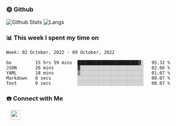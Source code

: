 

<h3> 🌞 Github</h3>

![Github Stats](https://github-readme-stats-beta-lovat.vercel.app/api?username=QiuYukang&count_private=true&show_icons=true&hide=stars)
![Langs](https://github-readme-stats-beta-lovat.vercel.app/api/top-langs/?username=QiuYukang&count_private=true&layout=compact)

<h3> 📊 This week I spent my time on</h3>

<!--START_SECTION:waka-->
```text
Week: 02 October, 2022 - 09 October, 2022

Go         15 hrs 59 mins  ███████████████████████▓░   95.32 % 
JSON       26 mins         ▓░░░░░░░░░░░░░░░░░░░░░░░░   02.66 % 
YAML       18 mins         ▒░░░░░░░░░░░░░░░░░░░░░░░░   01.87 % 
Markdown   0 secs          ░░░░░░░░░░░░░░░░░░░░░░░░░   00.07 % 
Text       0 secs          ░░░░░░░░░░░░░░░░░░░░░░░░░   00.07 % 
```
<!--END_SECTION:waka-->

<!--
<h3>🛠 Tech Stack</h3>

- 💻 &nbsp; Java | C | Matlab | C++ | Python
- 🌐 &nbsp; HTML | CSS | JavaScript | Bootstrap
- 🛢  &nbsp; MySQL | Redis
- 🔧 &nbsp; NS-3 | Git | Markdown
-->

<h3> ☎️ Connect with Me </h3>
&nbsp;&nbsp;
<a href="mailto:b612n@qq.com">
  <img href="mailto:b612n@qq.com" align="center" width="26px" src="https://github.com/TheDudeThatCode/TheDudeThatCode/blob/master/Assets/Gmail.svg" />
</a>
